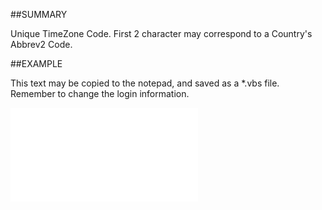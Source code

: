 

##SUMMARY

Unique TimeZone Code. First 2 character may correspond to a Country's Abbrev2 Code.


##EXAMPLE

This text may be copied to the notepad, and saved as a *.vbs file. Remember to change the login information.

![](../../Examples/vbs/SOTimeZoneItem.Code.vbs.txt)





